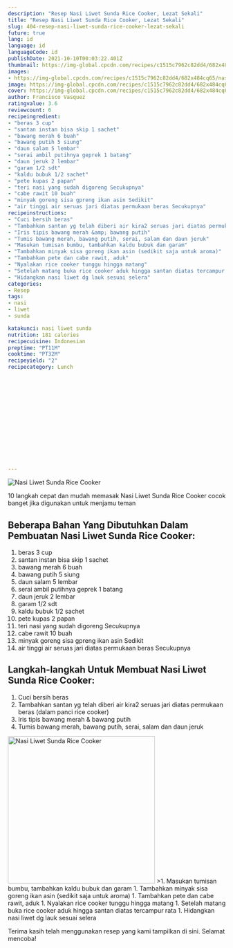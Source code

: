 ```yaml
---
description: "Resep Nasi Liwet Sunda Rice Cooker, Lezat Sekali"
title: "Resep Nasi Liwet Sunda Rice Cooker, Lezat Sekali"
slug: 404-resep-nasi-liwet-sunda-rice-cooker-lezat-sekali
future: true
lang: id
language: id
languageCode: id
publishDate: 2021-10-10T00:03:22.401Z 
thumbnail: https://img-global.cpcdn.com/recipes/c1515c7962c82dd4/682x484cq65/nasi-liwet-sunda-rice-cooker-foto-resep-utama.webp
images:
- https://img-global.cpcdn.com/recipes/c1515c7962c82dd4/682x484cq65/nasi-liwet-sunda-rice-cooker-foto-resep-utama.webp
image: https://img-global.cpcdn.com/recipes/c1515c7962c82dd4/682x484cq65/nasi-liwet-sunda-rice-cooker-foto-resep-utama.webp
cover: https://img-global.cpcdn.com/recipes/c1515c7962c82dd4/682x484cq65/nasi-liwet-sunda-rice-cooker-foto-resep-utama.webp
author: Francisco Vasquez
ratingvalue: 3.6
reviewcount: 6
recipeingredient:
- "beras 3 cup"
- "santan instan bisa skip 1 sachet"
- "bawang merah 6 buah"
- "bawang putih 5 siung"
- "daun salam 5 lembar"
- "serai ambil putihnya geprek 1 batang"
- "daun jeruk 2 lembar"
- "garam 1/2 sdt"
- "kaldu bubuk 1/2 sachet"
- "pete kupas 2 papan"
- "teri nasi yang sudah digoreng Secukupnya"
- "cabe rawit 10 buah"
- "minyak goreng sisa gpreng ikan asin Sedikit"
- "air tinggi air seruas jari diatas permukaan beras Secukupnya"
recipeinstructions:
- "Cuci bersih beras"
- "Tambahkan santan yg telah diberi air kira2 seruas jari diatas permukaan beras (dalam panci rice cooker)"
- "Iris tipis bawang merah &amp; bawang putih"
- "Tumis bawang merah, bawang putih, serai, salam dan daun jeruk"
- "Masukan tumisan bumbu, tambahkan kaldu bubuk dan garam"
- "Tambahkan minyak sisa goreng ikan asin (sedikit saja untuk aroma)"
- "Tambahkan pete dan cabe rawit, aduk"
- "Nyalakan rice cooker tunggu hingga matang"
- "Setelah matang buka rice cooker aduk hingga santan diatas tercampur rata"
- "Hidangkan nasi liwet dg lauk sesuai selera"
categories:
- Resep
tags:
- nasi
- liwet
- sunda

katakunci: nasi liwet sunda 
nutrition: 181 calories
recipecuisine: Indonesian
preptime: "PT11M"
cooktime: "PT32M"
recipeyield: "2"
recipecategory: Lunch


     
    
    
    
    
    
    
    
    
    
    
      
    
---
```



![Nasi Liwet Sunda Rice Cooker](https://img-global.cpcdn.com/recipes/c1515c7962c82dd4/682x484cq65/nasi-liwet-sunda-rice-cooker-foto-resep-utama.webp)

10 langkah cepat dan mudah memasak  Nasi Liwet Sunda Rice Cooker cocok banget jika digunakan untuk menjamu teman

<!--inarticleads1-->

## Beberapa Bahan Yang Dibutuhkan Dalam Pembuatan Nasi Liwet Sunda Rice Cooker:

1. beras 3 cup
1. santan instan bisa skip 1 sachet
1. bawang merah 6 buah
1. bawang putih 5 siung
1. daun salam 5 lembar
1. serai ambil putihnya geprek 1 batang
1. daun jeruk 2 lembar
1. garam 1/2 sdt
1. kaldu bubuk 1/2 sachet
1. pete kupas 2 papan
1. teri nasi yang sudah digoreng Secukupnya
1. cabe rawit 10 buah
1. minyak goreng sisa gpreng ikan asin Sedikit
1. air tinggi air seruas jari diatas permukaan beras Secukupnya



<!--inarticleads2-->

## Langkah-langkah Untuk Membuat Nasi Liwet Sunda Rice Cooker:

1. Cuci bersih beras
1. Tambahkan santan yg telah diberi air kira2 seruas jari diatas permukaan beras (dalam panci rice cooker)
1. Iris tipis bawang merah &amp; bawang putih
1. Tumis bawang merah, bawang putih, serai, salam dan daun jeruk
<img class="lazyload" data-src="https://img-global.cpcdn.com/steps/c194cf2d3fa775b8/160x128cq70/nasi-liwet-sunda-rice-cooker-langkah-memasak-4-foto.webp" alt="Nasi Liwet Sunda Rice Cooker" width="340" height="340">
>1. Masukan tumisan bumbu, tambahkan kaldu bubuk dan garam
1. Tambahkan minyak sisa goreng ikan asin (sedikit saja untuk aroma)
1. Tambahkan pete dan cabe rawit, aduk
1. Nyalakan rice cooker tunggu hingga matang
1. Setelah matang buka rice cooker aduk hingga santan diatas tercampur rata
1. Hidangkan nasi liwet dg lauk sesuai selera




Terima kasih telah menggunakan resep yang kami tampilkan di sini. Selamat mencoba!

